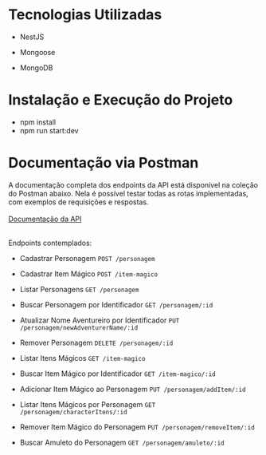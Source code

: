 # Tecnologias Utilizadas 
- NestJS 

- Mongoose

- MongoDB

# Instalação e Execução do Projeto

- npm install
- npm run start:dev

# Documentação via Postman
A documentação completa dos endpoints da API está disponível na coleção do Postman abaixo. Nela é possível testar todas as rotas implementadas, com exemplos de requisições e respostas. <br><br>
[Documentação da API](https://github.com/user-attachments/files/19722206/RPG.postman_collection.json)<br><br>


Endpoints contemplados:
- Cadastrar Personagem `POST /personagem`

- Cadastrar Item Mágico `POST /item-magico`

- Listar Personagens `GET /personagem`

- Buscar Personagem por Identificador `GET /personagem/:id`

- Atualizar Nome Aventureiro por Identificador `PUT /personagem/newAdventurerName/:id`

- Remover Personagem `DELETE /personagem/:id`
  
- Listar Itens Mágicos `GET /item-magico`

- Buscar Item Mágico por Identificador `GET /item-magico/:id`

- Adicionar Item Mágico ao Personagem `PUT /personagem/addItem/:id`

- Listar Itens Mágicos por Personagem `GET /personagem/characterItens/:id`

- Remover Item Mágico do Personagem `PUT /personagem/removeItem/:id`

- Buscar Amuleto do Personagem `GET /personagem/amuleto/:id`
